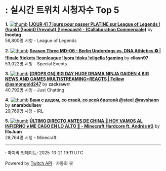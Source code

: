 # : 실시간 트위치 시청자수 Top 5

**1.** [![thumb](https://static-cdn.jtvnw.net/previews-ttv/live_user_inoxtag-320x180.jpg)](https://twitch.tv/Inoxtag)
**[[JOUR 4] 7 jours pour passer PLATINE sur League of Legends ! (!rank) (!point) (!revolut) (!revocash) - (Collaboration Commerciale)](https://twitch.tv/Inoxtag)** by **Inoxtag**<br>56,800명 시청  - League of Legends

**2.** [![thumb](https://static-cdn.jtvnw.net/previews-ttv/live_user_eliasn97-320x180.jpg)](https://twitch.tv/eliasn97)
**[Season Three MD-06 - Berlin Underdogs vs. DNA Athletics ⚽️ | !finale !tickets !iconleague !lyora !doku !eligella !gaming](https://twitch.tv/eliasn97)** by **eliasn97**<br>53,022명 시청  - Special Events

**3.** [![thumb](https://static-cdn.jtvnw.net/previews-ttv/live_user_zackrawrr-320x180.jpg)](https://twitch.tv/zackrawrr)
**[[DROPS ON] BIG DAY HUGE DRAMA NINJA GAIDEN 4 BIG NEWS AND GAMES MULTISTREAMING+REACTS | Follow  @asmongold247](https://twitch.tv/zackrawrr)** by **zackrawrr**<br>40,792명 시청  - Just Chatting

**4.** [![thumb](https://static-cdn.jtvnw.net/previews-ttv/live_user_anarabdullaev-320x180.jpg)](https://twitch.tv/anarabdullaev)
**[Баня с дедом, со стаей, со всей братвой @steel @ravshann](https://twitch.tv/anarabdullaev)** by **anarabdullaev**<br>29,769명 시청  - IRL

**5.** [![thumb](https://static-cdn.jtvnw.net/previews-ttv/live_user_illojuan-320x180.jpg)](https://twitch.tv/IlloJuan)
**[ÚLTIMO DIRECTO ANTES DE CHINA 👲 HOY VAMOS AL INFIERNO 💀 ME CAGO EN LO ALTO 🥰 - Minecraft Hardcore ft. Andrés #3](https://twitch.tv/IlloJuan)** by **IlloJuan**<br>28,764명 시청  - Minecraft


---
: 마지막 업데이트: 2025-10-21 19:11 UTC

Powered by [Twitch API](https://dev.twitch.tv/docs/api/reference) · 자동화 봇